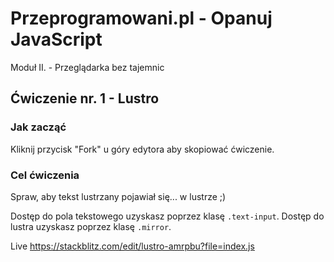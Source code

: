 # Przeprogramowani.pl - Opanuj JavaScript

Moduł II. - Przeglądarka bez tajemnic

## Ćwiczenie nr. 1 - Lustro

### Jak zacząć

Kliknij przycisk "Fork" u góry edytora aby skopiować ćwiczenie.

### Cel ćwiczenia

Spraw, aby tekst lustrzany pojawiał się... w lustrze ;)

Dostęp do pola tekstowego uzyskasz poprzez klasę `.text-input`.
Dostęp do lustra uzyskasz poprzez klasę `.mirror`.

 
Live https://stackblitz.com/edit/lustro-amrpbu?file=index.js
